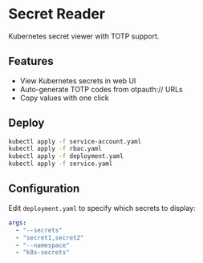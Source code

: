 # Secret Reader

Kubernetes secret viewer with TOTP support.

## Features

- View Kubernetes secrets in web UI
- Auto-generate TOTP codes from otpauth:// URLs
- Copy values with one click

## Deploy

```bash
kubectl apply -f service-account.yaml
kubectl apply -f rbac.yaml
kubectl apply -f deployment.yaml
kubectl apply -f service.yaml
```

## Configuration

Edit `deployment.yaml` to specify which secrets to display:

```yaml
args:
  - "--secrets"
  - "secret1,secret2"
  - "--namespace"
  - "k8s-secrets"
```
